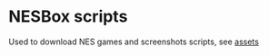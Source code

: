 # NESBox scripts

Used to download NES games and screenshots scripts, see [assets](https://github.com/mantou132/nesbox/releases/tag/0.0.1)
